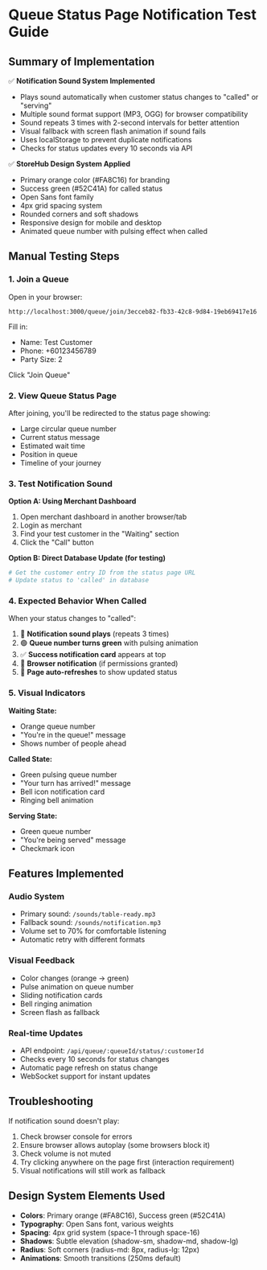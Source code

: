 # Queue Status Page Notification Test Guide

## Summary of Implementation

✅ **Notification Sound System Implemented**
- Plays sound automatically when customer status changes to "called" or "serving"
- Multiple sound format support (MP3, OGG) for browser compatibility
- Sound repeats 3 times with 2-second intervals for better attention
- Visual fallback with screen flash animation if sound fails
- Uses localStorage to prevent duplicate notifications
- Checks for status updates every 10 seconds via API

✅ **StoreHub Design System Applied**
- Primary orange color (#FA8C16) for branding
- Success green (#52C41A) for called status
- Open Sans font family
- 4px grid spacing system
- Rounded corners and soft shadows
- Responsive design for mobile and desktop
- Animated queue number with pulsing effect when called

## Manual Testing Steps

### 1. Join a Queue
Open in your browser:
```
http://localhost:3000/queue/join/3ecceb82-fb33-42c8-9d84-19eb69417e16
```

Fill in:
- Name: Test Customer
- Phone: +60123456789
- Party Size: 2

Click "Join Queue"

### 2. View Queue Status Page
After joining, you'll be redirected to the status page showing:
- Large circular queue number
- Current status message
- Estimated wait time
- Position in queue
- Timeline of your journey

### 3. Test Notification Sound

**Option A: Using Merchant Dashboard**
1. Open merchant dashboard in another browser/tab
2. Login as merchant
3. Find your test customer in the "Waiting" section
4. Click the "Call" button

**Option B: Direct Database Update (for testing)**
```bash
# Get the customer entry ID from the status page URL
# Update status to 'called' in database
```

### 4. Expected Behavior When Called

When your status changes to "called":
1. 🔔 **Notification sound plays** (repeats 3 times)
2. 🟢 **Queue number turns green** with pulsing animation
3. ✅ **Success notification card** appears at top
4. 📱 **Browser notification** (if permissions granted)
5. 🔄 **Page auto-refreshes** to show updated status

### 5. Visual Indicators

**Waiting State:**
- Orange queue number
- "You're in the queue!" message
- Shows number of people ahead

**Called State:**
- Green pulsing queue number
- "Your turn has arrived!" message
- Bell icon notification card
- Ringing bell animation

**Serving State:**
- Green queue number
- "You're being served" message
- Checkmark icon

## Features Implemented

### Audio System
- Primary sound: `/sounds/table-ready.mp3`
- Fallback sound: `/sounds/notification.mp3`
- Volume set to 70% for comfortable listening
- Automatic retry with different formats

### Visual Feedback
- Color changes (orange → green)
- Pulse animation on queue number
- Sliding notification cards
- Bell ringing animation
- Screen flash as fallback

### Real-time Updates
- API endpoint: `/api/queue/:queueId/status/:customerId`
- Checks every 10 seconds for status changes
- Automatic page refresh on status change
- WebSocket support for instant updates

## Troubleshooting

If notification sound doesn't play:
1. Check browser console for errors
2. Ensure browser allows autoplay (some browsers block it)
3. Check volume is not muted
4. Try clicking anywhere on the page first (interaction requirement)
5. Visual notifications will still work as fallback

## Design System Elements Used

- **Colors**: Primary orange (#FA8C16), Success green (#52C41A)
- **Typography**: Open Sans font, various weights
- **Spacing**: 4px grid system (space-1 through space-16)
- **Shadows**: Subtle elevation (shadow-sm, shadow-md, shadow-lg)
- **Radius**: Soft corners (radius-md: 8px, radius-lg: 12px)
- **Animations**: Smooth transitions (250ms default)